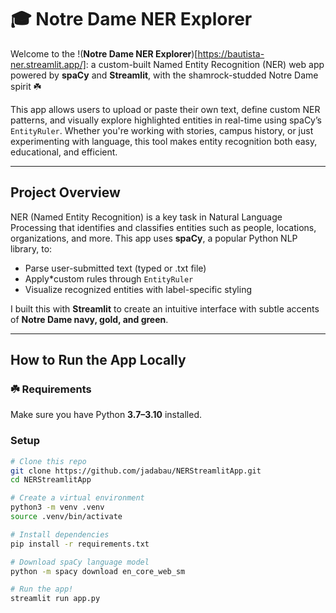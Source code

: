 # 🎓 Notre Dame NER Explorer

Welcome to the !(**Notre Dame NER Explorer**)[https://bautista-ner.streamlit.app/]: a custom-built Named Entity Recognition (NER) web app powered by **spaCy** and **Streamlit**, with the shamrock-studded Notre Dame spirit ☘️

This app allows users to upload or paste their own text, define custom NER patterns, and visually explore highlighted entities in real-time using spaCy’s `EntityRuler`. Whether you're working with stories, campus history, or just experimenting with language, this tool makes entity recognition both easy, educational, and efficient.

---

## Project Overview

NER (Named Entity Recognition) is a key task in Natural Language Processing that identifies and classifies entities such as people, locations, organizations, and more. This app uses **spaCy**, a popular Python NLP library, to:

- Parse user-submitted text (typed or .txt file)
- Apply*custom rules through `EntityRuler`
- Visualize recognized entities with label-specific styling

I built this with **Streamlit** to create an intuitive interface with subtle accents of **Notre Dame navy, gold, and green**.

---

## How to Run the App Locally

### ☘️ Requirements

Make sure you have Python **3.7–3.10** installed.

### Setup

```bash
# Clone this repo
git clone https://github.com/jadabau/NERStreamlitApp.git
cd NERStreamlitApp

# Create a virtual environment
python3 -m venv .venv
source .venv/bin/activate

# Install dependencies
pip install -r requirements.txt

# Download spaCy language model
python -m spacy download en_core_web_sm

# Run the app!
streamlit run app.py
